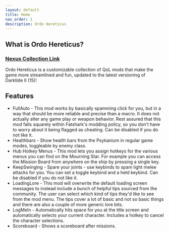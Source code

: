 ```yaml
---
layout: default
title: Home
nav_order: 1
description: Ordo Hereticus
---
```


## What is Ordo Hereticus?
### [Nexus Collection Link](https://next.nexusmods.com/warhammer40kdarktide/collections/rzdfo4)

Ordo Hereticus is a customizable collection of QoL mods that make the game more streamlined and fun, updated to the latest versioning of Darktide II (15)!

## Features

- FullAuto -  This mod works by basically spamming click for you, but in a way that should be more reliable and precise than a macro. It does not actually alter any game play or weapon behavior. Rest assured that this mod falls squarely within Fatshark's modding policy, so you don't have to worry about it being flagged as cheating. Can be disabled if you do not like it.
- Healthbars - Show health bars from the Psykanium in regular game modes, toggleable by enemy class.
- Hub Hotkey Menus -  This mod lets you assign hotkeys for the various menus you can find on  the Mourning Star. For example you can access the Mission Board from  anywhere on the ship by pressing a single key.
- KeepSwinging - Spare your joints - use keybinds to spam light melee attacks for you. You can set a toggle keybind and a held keybind. Can be disabled if you do not like it.
- LoadingLore - This mod will overwrite the default loading screen messages to instead include a bunch of helpful tips sourced from the community. The user can select which kind of tips they'd like to see from the mod menu. The tips cover a lot of basic and not so basic things and there are also a couple of more generic lore bits.
- LogMeIn - Automatically hits space for you at the title screen and automatically selects your current character. Includes a hotkey to cancel the character selections.
- Scoreboard - Shows a scoreboard after missions.
